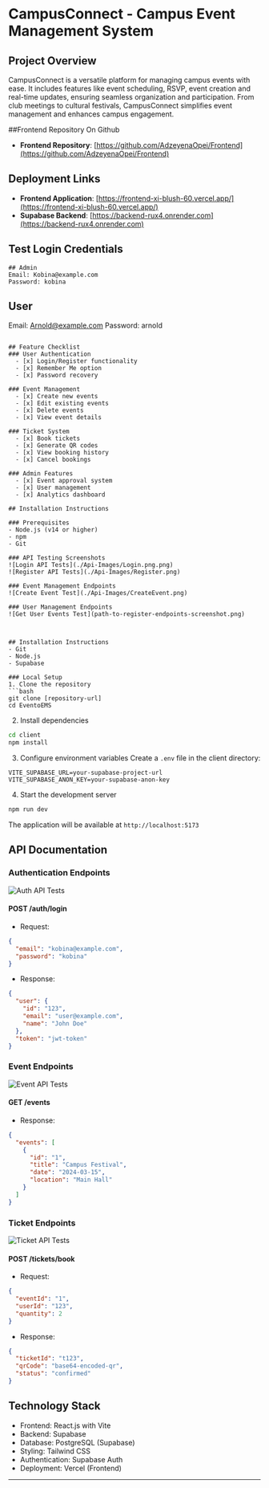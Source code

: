 # CampusConnect - Campus Event Management System

## Project Overview
CampusConnect is a versatile platform for managing campus events with ease. It includes features like event scheduling, RSVP, event creation and real-time updates, ensuring seamless organization and participation. From club meetings to cultural festivals, CampusConnect simplifies event management and enhances campus engagement.


##Frontend Repository On Github
- **Frontend Repository**: [https://github.com/AdzeyenaOpei/Frontend](https://github.com/AdzeyenaOpei/Frontend)

## Deployment Links
- **Frontend Application**: [https://frontend-xi-blush-60.vercel.app/](https://frontend-xi-blush-60.vercel.app/)
- **Supabase Backend**: [https://backend-rux4.onrender.com](https://backend-rux4.onrender.com)

## Test Login Credentials
```
## Admin
Email: Kobina@example.com
Password: kobina
```
## User
Email: Arnold@example.com
Password: arnold
```

## Feature Checklist
### User Authentication
  - [x] Login/Register functionality
  - [x] Remember Me option
  - [x] Password recovery

### Event Management
  - [x] Create new events
  - [x] Edit existing events
  - [x] Delete events
  - [x] View event details

### Ticket System
  - [x] Book tickets
  - [x] Generate QR codes
  - [x] View booking history
  - [x] Cancel bookings

### Admin Features
  - [x] Event approval system
  - [x] User management
  - [x] Analytics dashboard

## Installation Instructions

### Prerequisites
- Node.js (v14 or higher)
- npm
- Git

### API Testing Screenshots
![Login API Tests](./Api-Images/Login.png.png)
![Register API Tests](./Api-Images/Register.png)

### Event Management Endpoints
![Create Event Test](./Api-Images/CreateEvent.png)

### User Management Endpoints
![Get User Events Test](path-to-register-endpoints-screenshot.png)



## Installation Instructions
- Git
- Node.js
- Supabase

### Local Setup
1. Clone the repository
```bash
git clone [repository-url]
cd EventoEMS
```

2. Install dependencies
```bash
cd client
npm install
```

3. Configure environment variables
Create a `.env` file in the client directory:
```env
VITE_SUPABASE_URL=your-supabase-project-url
VITE_SUPABASE_ANON_KEY=your-supabase-anon-key
```

4. Start the development server
```bash
npm run dev
```

The application will be available at `http://localhost:5173`

## API Documentation

### Authentication Endpoints
![Auth API Tests](path-to-auth-endpoints-screenshot.png)

#### POST /auth/login
- Request:
```json
{
  "email": "kobina@example.com",
  "password": "kobina"
}
```
- Response:
```json
{
  "user": {
    "id": "123",
    "email": "user@example.com",
    "name": "John Doe"
  },
  "token": "jwt-token"
}
```

### Event Endpoints
![Event API Tests](path-to-event-endpoints-screenshot.png)

#### GET /events
- Response:
```json
{
  "events": [
    {
      "id": "1",
      "title": "Campus Festival",
      "date": "2024-03-15",
      "location": "Main Hall"
    }
  ]
}
```

### Ticket Endpoints
![Ticket API Tests](path-to-ticket-endpoints-screenshot.png)

#### POST /tickets/book
- Request:
```json
{
  "eventId": "1",
  "userId": "123",
  "quantity": 2
}
```
- Response:
```json
{
  "ticketId": "t123",
  "qrCode": "base64-encoded-qr",
  "status": "confirmed"
}
```

## Technology Stack
- Frontend: React.js with Vite
- Backend: Supabase
- Database: PostgreSQL (Supabase)
- Styling: Tailwind CSS
- Authentication: Supabase Auth
- Deployment: Vercel (Frontend)


---